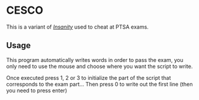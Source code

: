 # CESCO

This is a variant of [_Insanity_](https://github.com/marcoigorr/Insanity) used to cheat at PTSA exams.

## Usage
This program automatically writes words in order to pass the exam, you only need to use the mouse and choose where you want the script to write.

Once executed press 1, 2 or 3 to initialize the part of the script that corresponds to the exam part... Then press 0 to write out the first line (then you need to press enter)
